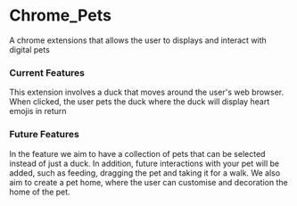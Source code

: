 # Chrome_Pets
A chrome extensions that allows the user to displays and interact with digital pets

### Current Features ###
This extension involves a duck that moves around the user's web browser. When clicked, the user pets the duck where the duck will display heart emojis in return

### Future Features ###
In the feature we aim to have a collection of pets that can be selected instead of just a duck. In addition, future interactions with your pet will be added, such as feeding, dragging the pet and taking it for a walk. We also aim to create a pet home, where the user can customise and decoration the home of the pet.

